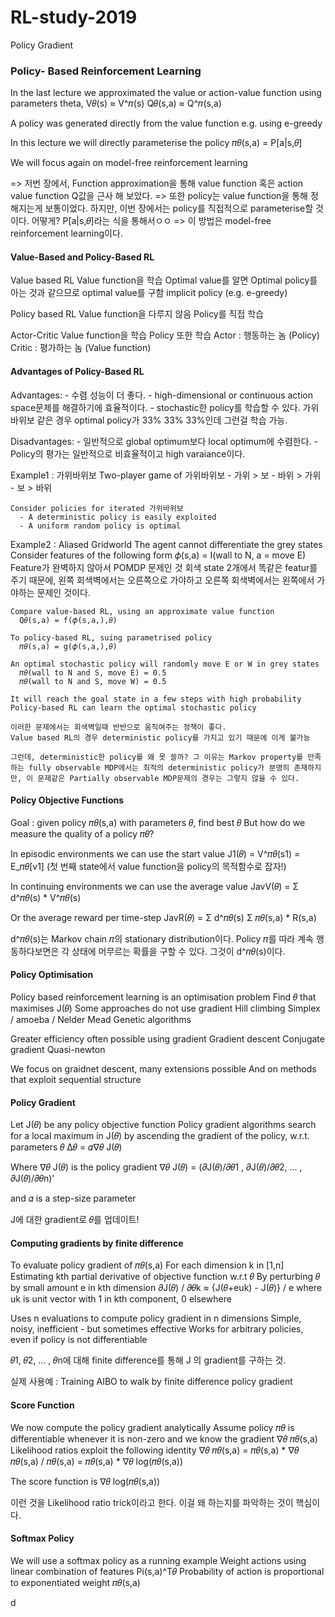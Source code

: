 # RL-study-2019

Policy Gradient

### Policy- Based Reinforcement Learning

  In the last lecture we approximated the value or action-value function using parameters theta,
    V𝜃(s)   ≈ V^𝜋(s)
    Q𝜃(s,a) ≈ Q^𝜋(s,a)

  A policy was generated directly from the value function
    e.g. using e-greedy

  In this lecture we will directly parameterise the policy
    𝜋𝜃(s,a) = P[a|s,𝜃]

  We will focus again on model-free reinforcement learning

  => 저번 장에서, Function approximation을 통해 value function 혹은 action value function Q값을 근사 해 보았다.
  => 또한 policy는 value function을 통해 정해지는게 보통이었다. 하지만, 이번 장에서는 policy를 직접적으로 parameterise할 것이다. 어떻게? P[a|s,𝜃]라는 식을 통해서ㅇㅇ
  => 이 방법은 model-free reinforcement learning이다.

#### Value-Based and Policy-Based RL

  Value based RL
    Value function을 학습
    Optimal value를 알면 Optimal policy를 아는 것과 같으므로 optimal value를 구함
    implicit policy (e.g. e-greedy)

  Policy based RL
    Value function을 다루지 않음
    Policy를 직접 학습

  Actor-Critic
    Value function을 학습
    Policy 또한 학습
      Actor  : 행동하는 놈 (Policy)
      Critic : 평가하는 놈 (Value function)

#### Advantages of Policy-Based RL

  Advantages:
    - 수렴 성능이 더 좋다.
    - high-dimensional or continuous action space문제를 해결하기에 효율적이다.
    - stochastic한 policy를 학습할 수 있다.
      가위바위보 같은 경우 optimal policy가 33% 33% 33%인데 그런걸 학습 가능.

  Disadvantages:
    - 일반적으로 global optimum보다 local optimum에 수렴한다.
    - Policy의 평가는 일반적으로 비효율적이고 high varaiance이다.

  Example1 : 가위바위보
    Two-player game of 가위바위보
      - 가위 > 보
      - 바위 > 가위
      - 보 > 바위

    Consider policies for iterated 가위바위보
      - A deterministic policy is easily exploited
      - A uniform random policy is optimal

  Example2 : Aliased Gridworld
    The agent cannot differentiate the grey states
    Consider features of the following form
      𝜙(s,a) = I(wall to N, a = move E)
      Feature가 완벽하지 않아서 POMDP 문제인 것
      회색 state 2개에서 똑같은 featur를 주기 때문에, 왼쪽 회색벽에서는 오른쪽으로 가야하고 오른쪽 회색벽에서는 왼쪽에서 가야하는 문제인 것이다.

    Compare value-based RL, using an approximate value function
      Q𝜃(s,a) = f(𝜙(s,a,),𝜃)

    To policy-based RL, suing parametrised policy
      𝜋𝜃(s,a) = g(𝜙(s,a,),𝜃)

    An optimal stochastic policy will randomly move E or W in grey states
      𝜋𝜃(wall to N and S, move E) = 0.5
      𝜋𝜃(wall to N and S, move W) = 0.5

    It will reach the goal state in a few steps with high probability
    Policy-based RL can learn the optimal stochastic policy

    이러한 문제에서는 회색벽일때 반반으로 움직여주는 정책이 좋다.
    Value based RL의 경우 deterministic policy를 가지고 있기 때문에 이게 불가능

    그런데, deterministic한 policy를 왜 못 쓸까? 그 이유는 Markov property를 만족하는 fully observable MDP에서는 최적의 deterministic policy가 분명히 존재하지만, 이 문제같은 Partially observable MDP문제의 경우는 그렇지 않을 수 있다.

#### Policy Objective Functions

  Goal : given policy 𝜋𝜃(s,a) with parameters 𝜃, find best 𝜃
  But how do we measure the quality of a policy 𝜋𝜃?

  In episodic environments we can use the start value
    J1(𝜃) = V^𝜋𝜃(s1) = E_𝜋𝜃[v1]
    (첫 번째 state에서 value function을 policy의 목적함수로 잡자!)

  In continuing environments we can use the average value
    JavV(𝜃) = Σ d^𝜋𝜃(s) * V^𝜋𝜃(s)

  Or the average reward per time-step
    JavR(𝜃) = Σ d^𝜋𝜃(s) Σ 𝜋𝜃(s,a) * R(s,a)

  d^𝜋𝜃(s)는 Markov chain 𝜋의 stationary distribution이다.
  Policy 𝜋를 따라 계속 행동하다보면은 각 상태에 머무르는 확률을 구할 수 있다.
  그것이 d^𝜋𝜃(s)이다.

#### Policy Optimisation

  Policy based reinforcement learning is an optimisation problem
  Find 𝜃 that maximises J(𝜃)
  Some approaches do not use gradient
    Hill climbing
    Simplex / amoeba / Nelder Mead
    Genetic algorithms

  Greater efficiency often possible using gradient
    Gradient descent
    Conjugate gradient
    Quasi-newton

  We focus on graidnet descent, many extensions possible
  And on methods that exploit sequential structure

#### Policy Gradient
  Let J(𝜃) be any policy objective function
  Policy gradient algorithms search for a local maximum in J(𝜃) by ascending the gradient of the policy, w.r.t. parameters 𝜃
    ∆𝜃 = 𝛼∇𝜃 J(𝜃)

  Where ∇𝜃 J(𝜃) is the policy gradient
    ∇𝜃 J(𝜃) = (𝜕J(𝜃)/𝜕𝜃1 , 𝜕J(𝜃)/𝜕𝜃2, ... , 𝜕J(𝜃)/𝜕𝜃n)'

  and 𝛼 is a step-size parameter

  J에 대한 gradient로 𝜃를 업데이트!

#### Computing gradients by finite difference

  To evaluate policy gradient of 𝜋𝜃(s,a)
  For each dimension k in [1,n]
    Estimating kth partial derivative of objective function w.r.t 𝜃
    By perturbing 𝜃 by small amount e in kth dimension
      𝜕J(𝜃) / 𝜕𝜃k ≈ {J(𝜃+euk) - J(𝜃)} / e
      where uk is unit vector with 1 in kth component, 0 elsewhere

  Uses n evaluations to compute policy gradient in n dimensions
  Simple, noisy, inefficient - but sometimes effective
  Works for arbitrary policies, even if policy is not differentiable

  𝜃1, 𝜃2, ... , 𝜃n에 대해 finite difference를 통해 J 의 gradient를 구하는 것.

  실제 사용예 : Training AIBO to walk by finite difference policy gradient

#### Score Function

  We now compute the policy gradient analytically
  Assume policy 𝜋𝜃 is differentiable whenever it is non-zero
  and we know the gradient ∇𝜃 𝜋𝜃(s,a)
  Likelihood ratios exploit the following identity
    ∇𝜃 𝜋𝜃(s,a) = 𝜋𝜃(s,a) * ∇𝜃 𝜋𝜃(s,a) / 𝜋𝜃(s,a)
               = 𝜋𝜃(s,a) * ∇𝜃 log(𝜋𝜃(s,a))

  The score function is ∇𝜃 log(𝜋𝜃(s,a))

  이런 것을 Likelihood ratio trick이라고 한다. 이걸 왜 하는지를 파악하는 것이 핵심이다.

#### Softmax Policy

  We will use a softmax policy as a running example
  Weight actions using linear combination of features Pi(s,a)^T𝜃
  Probability of action is proportional to exponentiated weight
    𝜋𝜃(s,a)















d
